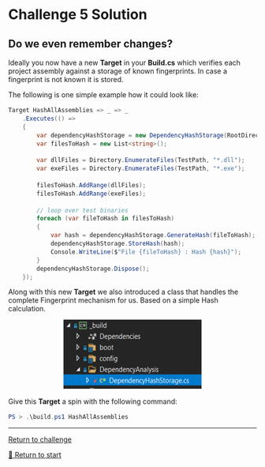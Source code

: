 # Challenge 5 Solution

## Do we even remember changes?

Ideally you now have a new **Target** in your **Build.cs** which verifies each project assembly against a storage of known fingerprints.
In case a fingerprint is not known it is stored.

The following is one simple example how it could look like:

```csharp
Target HashAllAssemblies => _ => _
    .Executes(() =>
    {
        var dependencyHashStorage = new DependencyHashStorage(RootDirectory);
        var filesToHash = new List<string>();
           
        var dllFiles = Directory.EnumerateFiles(TestPath, "*.dll");
        var exeFiles = Directory.EnumerateFiles(TestPath, "*.exe");

        filesToHash.AddRange(dllFiles);
        filesToHash.AddRange(exeFiles);

        // loop over test binaries
        foreach (var fileToHash in filesToHash)
        {
            var hash = dependencyHashStorage.GenerateHash(fileToHash);
            dependencyHashStorage.StoreHash(hash);
            Console.WriteLine($"File {fileToHash} : Hash {hash}");
        }
        dependencyHashStorage.Dispose();
    });
```
Along with this new **Target** we also introduced a class that handles the complete Fingerprint mechanism for us. Based on a simple Hash calculation.

<p align="center">
    <img alt="Nuke" src="./DependencyHashStorage.png" width="280" height="140">
</p>

Give this **Target** a spin with the following command:

```powershell
PS > .\build.ps1 HashAllAssemblies
```

---------------------------------------
[Return to challenge](../challenge5.md)

[🚦 Return to start](../start.md)